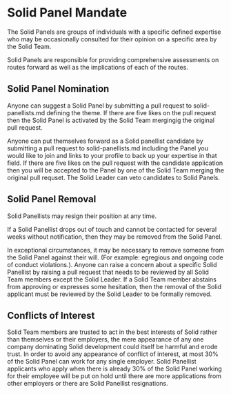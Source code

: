 # Solid Panel Mandate

The Solid Panels are groups of individuals with a specific defined expertise who may be occasionally consulted for their opinion on a specific area by the Solid Team. 

Solid Panels are responsible for providing comprehensive assessments on routes forward as well as the implications of each of the routes. 

## Solid Panel Nomination 

Anyone can suggest a Solid Panel by submitting a pull request to solid-panellists.md defining the theme. If there are five likes on the pull request then the Solid Panel is activated by the Solid Team mergingig the original pull request. 

Anyone can put themselves forward as a Solid panellist candidate by submitting a pull request to solid-panellists.md including the Panel you would like to join and links to your profile to back up your expertise in that field. If there are five likes on the pull request with the candidate application then you will be accepted to the Panel by one of the Solid Team merging the original pull requset. The Solid Leader can veto candidates to Solid Panels. 

## Solid Panel Removal 

Solid Panellists may resign their position at any time. 

If a Solid Panellist drops out of touch and cannot be contacted for several weeks without notification, then they may be removed from the Solid Panel. 

In exceptional circumstances, it may be necessary to remove someone from the Solid Panel against their will. (For example: egregious and ongoing code of conduct violations.). Anyone can raise a concern about a specific Solid Panellist by raising a pull request that needs to be reviewed by all Solid Team members except the Solid Leader. If a Solid Team member abstains from approving or expresses some hesitation, then the removal of the Solid applicant must be reviewed by the Solid Leader to be formally removed. 

## Conflicts of Interest

Solid Team members are trusted to act in the best interests of Solid rather than themselves or their employers, the mere appearance of any one company dominating Solid development could itself be harmful and erode trust. In order to avoid any appearance of conflict of interest, at most 30% of the Solid Panel can work for any single employer. Solid Panellist applicants who apply when there is already 30% of the Solid Panel working for their employee will be put on hold until there are more applications from other employers or there are Solid Panellist resignations.  
